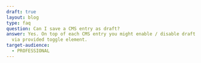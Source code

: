 ```yaml
---
draft: true
layout: blog
type: faq
question: Can I save a CMS entry as draft?
answer: Yes. On top of each CMS entry you might enable / disable draft status
  via provided toggle element.
target-audience:
  - PROFESSIONAL
---
```

